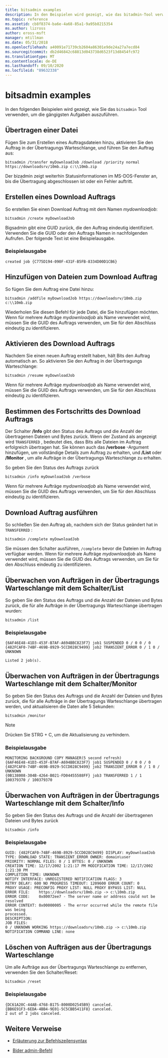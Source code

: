 ```yaml
---
title: bitsadmin examples
description: In den Beispielen wird gezeigt, wie das bitadmin-Tool verwendet wird, um die gängigsten Aufgaben auszuführen.
ms.topic: reference
ms.assetid: cb8f8374-ba6e-4a68-85a1-9a95b8215354
ms.author: lizross
author: eross-msft
manager: mtillman
ms.date: 05/31/2018
ms.openlocfilehash: a40091e71739cb2604a86301e9de24a27a7ecd84
ms.sourcegitcommit: db2d46842c68813d043738d6523f13d8454fc972
ms.translationtype: MT
ms.contentlocale: de-DE
ms.lasthandoff: 09/10/2020
ms.locfileid: "89632338"
---
```

# <a name="bitsadmin-examples"></a>bitsadmin examples

In den folgenden Beispielen wird gezeigt, wie Sie das `bitsadmin` Tool verwenden, um die gängigsten Aufgaben auszuführen.

## <a name="transfer-a-file"></a>Übertragen einer Datei

Fügen Sie zum Erstellen eines Auftragsdateien hinzu, aktivieren Sie den Auftrag in der Übertragungs Warteschlange, und führen Sie den Auftrag aus:

`bitsadmin /transfer myDownloadJob /download /priority normal https://downloadsrv/10mb.zip c:\\10mb.zip`

Der bizadmin zeigt weiterhin Statusinformationen im MS-DOS-Fenster an, bis die Übertragung abgeschlossen ist oder ein Fehler auftritt.

## <a name="create-a-download-job"></a>Erstellen eines Download Auftrags

So erstellen Sie einen Download Auftrag mit dem Namen *mydownloadjob*:

```
bitsadmin /create myDownloadJob
```

Bigsadmin gibt eine GUID zurück, die den Auftrag eindeutig identifiziert. Verwenden Sie die GUID oder den Auftrags Namen in nachfolgenden Aufrufen. Der folgende Text ist eine Beispielausgabe.

### <a name="sample-output"></a>Beispielausgabe

`created job {C775D194-090F-431F-B5FB-8334D00D1CB6}`

## <a name="add-files-to-the-download-job"></a>Hinzufügen von Dateien zum Download Auftrag

So fügen Sie dem Auftrag eine Datei hinzu:

```
bitsadmin /addfile myDownloadJob https://downloadsrv/10mb.zip c:\\10mb.zip
```

Wiederholen Sie diesen Befehl für jede Datei, die Sie hinzufügen möchten. Wenn für mehrere Aufträge *mydownloadjob* als Name verwendet wird, müssen Sie die GUID des Auftrags verwenden, um Sie für den Abschluss eindeutig zu identifizieren.

## <a name="activate-the-download-job"></a>Aktivieren des Download Auftrags

Nachdem Sie einen neuen Auftrag erstellt haben, hält Bits den Auftrag automatisch an. So aktivieren Sie den Auftrag in der Übertragungs Warteschlange:

```
bitsadmin /resume myDownloadJob
```

Wenn für mehrere Aufträge *mydownloadjob* als Name verwendet wird, müssen Sie die GUID des Auftrags verwenden, um Sie für den Abschluss eindeutig zu identifizieren.

## <a name="determine-the-progress-of-the-download-job"></a>Bestimmen des Fortschritts des Download Auftrags

Der Schalter **/Info** gibt den Status des Auftrags und die Anzahl der übertragenen Dateien und Bytes zurück. Wenn der Zustand als angezeigt wird `TRANSFERRED` , bedeutet dies, dass Bits alle Dateien im Auftrag erfolgreich übertragen hat. Sie können auch das **/verbose** -Argument hinzufügen, um vollständige Details zum Auftrag zu erhalten, und **/List** oder **/Monitor** , um alle Aufträge in der Übertragungs Warteschlange zu erhalten.

So geben Sie den Status des Auftrags zurück

```
bitsadmin /info myDownloadJob /verbose
```

Wenn für mehrere Aufträge *mydownloadjob* als Name verwendet wird, müssen Sie die GUID des Auftrags verwenden, um Sie für den Abschluss eindeutig zu identifizieren.

## <a name="complete-the-download-job"></a>Download Auftrag ausführen

So schließen Sie den Auftrag ab, nachdem sich der Status geändert hat in `TRANSFERRED` :

```
bitsadmin /complete myDownloadJob
```

Sie müssen den Schalter ausführen, `/complete` bevor die Dateien im Auftrag verfügbar werden. Wenn für mehrere Aufträge *mydownloadjob* als Name verwendet wird, müssen Sie die GUID des Auftrags verwenden, um Sie für den Abschluss eindeutig zu identifizieren.

## <a name="monitor-jobs-in-the-transfer-queue-using-the-list-switch"></a>Überwachen von Aufträgen in der Übertragungs Warteschlange mit dem Schalter/List

So geben Sie den Status des Auftrags und die Anzahl der Dateien und Bytes zurück, die für alle Aufträge in der Übertragungs Warteschlange übertragen wurden:

```
bitsadmin /list
```

### <a name="sample-output"></a>Beispielausgabe

```
{6AF46E48-41D3-453F-B7AF-A694BBC823F7} job1 SUSPENDED 0 / 0 0 / 0
{482FCAF0-74BF-469B-8929-5CCD028C9499} job2 TRANSIENT_ERROR 0 / 1 0 / UNKNOWN

Listed 2 job(s).
```

## <a name="monitor-jobs-in-the-transfer-queue-using-the-monitor-switch"></a>Überwachen von Aufträgen in der Übertragungs Warteschlange mit dem Schalter/Monitor

So geben Sie den Status des Auftrags und die Anzahl der Dateien und Bytes zurück, die für alle Aufträge in der Übertragungs Warteschlange übertragen werden, und aktualisieren die Daten alle 5 Sekunden:

```
bitsadmin /monitor
```

> [!NOTE]
> Drücken Sie STRG + C, um die Aktualisierung zu verhindern.

### <a name="sample-output"></a>Beispielausgabe

```
MONITORING BACKGROUND COPY MANAGER(5 second refresh)
{6AF46E48-41D3-453F-B7AF-A694BBC823F7} job1 SUSPENDED 0 / 0 0 / 0
{482FCAF0-74BF-469B-8929-5CCD028C9499} job2 TRANSIENT_ERROR 0 / 1 0 / UNKNOWN
{0B138008-304B-4264-B021-FD04455588FF} job3 TRANSFERRED 1 / 1 100379370 / 100379370
```

## <a name="monitor-jobs-in-the-transfer-queue-using-the-info-switch"></a>Überwachen von Aufträgen in der Übertragungs Warteschlange mit dem Schalter/Info

So geben Sie den Status des Auftrags und die Anzahl der übertragenen Dateien und Bytes zurück

```
bitsadmin /info
```

### <a name="sample-output"></a>Beispielausgabe

```
GUID: {482FCAF0-74BF-469B-8929-5CCD028C9499} DISPLAY: myDownloadJob
TYPE: DOWNLOAD STATE: TRANSIENT_ERROR OWNER: domain\user
PRIORITY: NORMAL FILES: 0 / 1 BYTES: 0 / UNKNOWN
CREATION TIME: 12/17/2002 1:21:17 PM MODIFICATION TIME: 12/17/2002 1:21:30 PM
COMPLETION TIME: UNKNOWN
NOTIFY INTERFACE: UNREGISTERED NOTIFICATION FLAGS: 3
RETRY DELAY: 600 NO PROGRESS TIMEOUT: 1209600 ERROR COUNT: 0
PROXY USAGE: PRECONFIG PROXY LIST: NULL PROXY BYPASS LIST: NULL
ERROR FILE:    https://downloadsrv/10mb.zip -> c:\10mb.zip
ERROR CODE:    0x80072ee7 - The server name or address could not be resolved
ERROR CONTEXT: 0x00000005 - The error occurred while the remote file was being
processed.
DESCRIPTION:
JOB FILES:
0 / UNKNOWN WORKING https://downloadsrv/10mb.zip -> c:\10mb.zip
NOTIFICATION COMMAND LINE: none
```

## <a name="delete-jobs-from-the-transfer-queue"></a>Löschen von Aufträgen aus der Übertragungs Warteschlange

Um alle Aufträge aus der Übertragungs Warteschlange zu entfernen, verwenden Sie den Schalter/Reset:

```
bitsadmin /reset
```

### <a name="sample-output"></a>Beispielausgabe

```
{DC61A20C-44AB-4768-B175-8000D02545B9} canceled.
{BB6E91F3-6EDA-4BB4-9E01-5C5CBB5411F8} canceled.
2 out of 2 jobs canceled.
```

## <a name="additional-references"></a>Weitere Verweise

- [Erläuterung zur Befehlszeilensyntax](command-line-syntax-key.md)

- [Bider admin-Befehl](bitsadmin.md)
